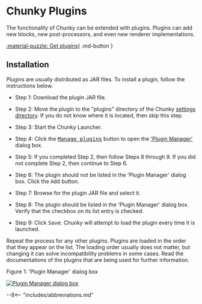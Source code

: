 # Chunky Plugins

The functionality of Chunky can be extended with plugins. Plugins can add new blocks, new post-processors, and even new renderer implementations.

[:material-puzzle: Get plugins](../plugin_list){ .md-button }

## Installation

Plugins are usually distributed as JAR files. To install a plugin, follow the instructions below.

- Step 1: Download the plugin JAR file.

- Step 2: Move the plugin to the "plugins" directory of the Chunky [settings directory](../../reference/user_interface/chunky_launcher/chunky_launcher_gui#advanced-settings). If you do not know where it is located, then skip this step.

- Step 3: Start the Chunky Launcher.

- Step 4: Click the [<samp>Manage plugins</samp>](../../reference/user_interface/chunky_launcher/chunky_launcher_gui#advanced-settings) button to open the ['Plugin Manager'](../../reference/user_interface/chunky_launcher/chunky_launcher_gui#plugin-manager) dialog box.

- Step 5: If you completed Step 2, then follow Steps 8 through 9. If you did not complete Step 2, then continue to Step 6.

- Step 6: The plugin should not be listed in the 'Plugin Manager' dialog box. Click the <samp>Add</samp> button.

- Step 7: Browse for the plugin JAR file and select it.

- Step 8: The plugin should be listed in the 'Plugin Manager' dialog box. Verify that the checkbox on its list entry is checked.

- Step 9: Click <samp>Save</samp>. Chunky will attempt to load the plugin every time it is launched.

Repeat the process for any other plugins. Plugins are loaded in the order that they appear on the list. The loading order usually does not matter, but changing it can solve incompatibility problems in some cases. Read the documentations of the plugins that are being used for further information.

<div class="figure" id="figure-1">
  <p class="figure">Figure 1: 'Plugin Manager' dialog box</p>
  <div class="figureimgcontainer">
    <a href="../../img/reference/user_interface/chunky_launcher/chunky_launcher_gui/plugin_manager_dialog_box.png">
      <img class="figure" src="../../img/reference/user_interface/chunky_launcher/chunky_launcher_gui/plugin_manager_dialog_box.png" alt="Plugin Manager dialog box">
    </a>
  </div>
</div>

--8<-- "includes/abbreviations.md"
